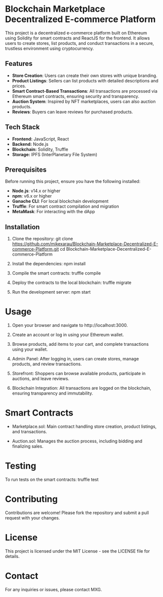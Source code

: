 # Blockchain Marketplace Decentralized E-commerce Platform

This project is a decentralized e-commerce platform built on Ethereum using Solidity for smart contracts and ReactJS for the frontend. It allows users to create stores, list products, and conduct transactions in a secure, trustless environment using cryptocurrency.

## Features

- **Store Creation**: Users can create their own stores with unique branding.
- **Product Listings**: Sellers can list products with detailed descriptions and prices.
- **Smart Contract-Based Transactions**: All transactions are processed via Ethereum smart contracts, ensuring security and transparency.
- **Auction System**: Inspired by NFT marketplaces, users can also auction products.
- **Reviews**: Buyers can leave reviews for purchased products.

## Tech Stack
- **Frontend:** JavaScript, React
- **Backend:** Node.js
- **Blockchain:** Solidity, Truffle
- **Storage:** IPFS (InterPlanetary File System)

## Prerequisites

Before running this project, ensure you have the following installed:

- **Node.js**: v14.x or higher
- **npm**: v6.x or higher
- **Ganache CLI**: For local blockchain development
- **Truffle**: For smart contract compilation and migration
- **MetaMask**: For interacting with the dApp

## Installation

1. Clone the repository:
   git clone https://github.com/mikexarau/Blockchain-Marketplace-Decentralized-E-commerce-Platform.git
   cd Blockchain-Marketplace-Decentralized-E-commerce-Platform

2. Install the dependencies:
    npm install

3. Compile the smart contracts:
    truffle compile

4. Deploy the contracts to the local blockchain:
    truffle migrate

5. Run the development server:
    npm start


# Usage

1. Open your browser and navigate to http://localhost:3000.

2. Create an account or log in using your Ethereum wallet.

3. Browse products, add items to your cart, and complete transactions using your wallet.

4. Admin Panel: After logging in, users can create stores, manage products, and review transactions.

5. Storefront: Shoppers can browse available products, participate in auctions, and leave reviews.

6. Blockchain Integration: All transactions are logged on the blockchain, ensuring transparency and immutability.


# Smart Contracts

- Marketplace.sol: Main contract handling store creation, product listings, and transactions.

- Auction.sol: Manages the auction process, including bidding and finalizing sales.


# Testing

To run tests on the smart contracts:
    truffle test


# Contributing
Contributions are welcome! Please fork the repository and submit a pull request with your changes.


# License
This project is licensed under the MIT License - see the LICENSE file for details.


# Contact
For any inquiries or issues, please contact MXG.